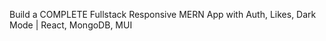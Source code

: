 

Build a COMPLETE Fullstack Responsive MERN App with Auth, Likes, Dark Mode | React, MongoDB, MUI

